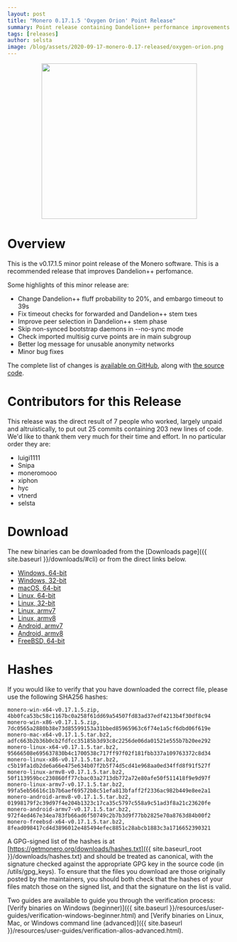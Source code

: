 ```yaml
---
layout: post
title: "Monero 0.17.1.5 'Oxygen Orion' Point Release"
summary: Point release containing Dandelion++ performance improvements
tags: [releases]
author: selsta
image: /blog/assets/2020-09-17-monero-0.17-released/oxygen-orion.png
---
```


<div align="center">
   <img src="{{ page.image }}" width="350px">
 </div>

# Overview

This is the v0.17.1.5 minor point release of the Monero software. This is a recommended release that improves Dandelion++ perfomance.

Some highlights of this minor release are:

- Change Dandelion++ fluff probability to 20%, and embargo timeout to 39s 
- Fix timeout checks for forwarded and Dandelion++ stem txes
- Improve peer selection in Dandelion++ stem phase
- Skip non-synced bootstrap daemons in --no-sync mode
- Check imported multisig curve points are in main subgroup
- Better log message for unusable anonymity networks
- Minor bug fixes

The complete list of changes is [available on GitHub](https://github.com/monero-project/monero/compare/v0.17.1.3...v0.17.1.5), along with [the source code](https://github.com/monero-project/monero/tree/v0.17.1.5).

# Contributors for this Release

This release was the direct result of 7 people who worked, largely unpaid and altruistically, to put out 25 commits containing 203 new lines of code. We'd like to thank them very much for their time and effort. In no particular order they are:

- luigi1111
- Snipa
- moneromooo
- xiphon
- hyc
- vtnerd
- selsta

# Download

The new binaries can be downloaded from the [Downloads page]({{ site.baseurl }}/downloads/#cli) or from the direct links below.

- [Windows, 64-bit](https://downloads.getmonero.org/cli/monero-win-x64-v0.17.1.5.zip)
- [Windows, 32-bit](https://downloads.getmonero.org/cli/monero-win-x86-v0.17.1.5.zip)
- [macOS, 64-bit](https://downloads.getmonero.org/cli/monero-mac-x64-v0.17.1.5.tar.bz2)
- [Linux, 64-bit](https://downloads.getmonero.org/cli/monero-linux-x64-v0.17.1.5.tar.bz2)
- [Linux, 32-bit](https://downloads.getmonero.org/cli/monero-linux-x86-v0.17.1.5.tar.bz2)
- [Linux, armv7](https://downloads.getmonero.org/cli/monero-linux-armv7-v0.17.1.5.tar.bz2)
- [Linux, armv8](https://downloads.getmonero.org/cli/monero-linux-armv8-v0.17.1.5.tar.bz2)
- [Android, armv7](https://downloads.getmonero.org/cli/monero-android-armv7-v0.17.1.5.tar.bz2)
- [Android, armv8](https://downloads.getmonero.org/cli/monero-android-armv8-v0.17.1.5.tar.bz2)
- [FreeBSD, 64-bit](https://downloads.getmonero.org/cli/monero-freebsd-x64-v0.17.1.5.tar.bz2)

# Hashes

If you would like to verify that you have downloaded the correct file, please use the following SHA256 hashes:

```
monero-win-x64-v0.17.1.5.zip, 4bb0fca53bc58c1167bc0a258f61dd69a54507fd83ad37edf4213b4f30df8c94
monero-win-x86-v0.17.1.5.zip, 7dc0565a2880b38e73d85599153a31bbed85965963c6f74e1a5cf6dbd06f619e
monero-mac-x64-v0.17.1.5.tar.bz2, adfc663b2b36b0cb2fdfcc35185b3d93c8c2256de06da01521e555b7b20ee292
monero-linux-x64-v0.17.1.5.tar.bz2, 95666508e695637830b4c1700538c717ff97f02f181fbb337a109763372c8d34
monero-linux-x86-v0.17.1.5.tar.bz2, c5b19fa1db2de6a66e475e634b07f2b5f74d5cd41e968aa0ed34ffd8f91f527f
monero-linux-armv8-v0.17.1.5.tar.bz2, 50f113959bcc230860ff77cbac03a2713db772a72e80afe50f511418f9e9d97f
monero-linux-armv7-v0.17.1.5.tar.bz2, 99fa5eb56616c1b7b6aef69572b8c51efa813bfaff2f2336ac982b449e8ee2a1
monero-android-armv8-v0.17.1.5.tar.bz2, 01998179f2c39d97f4e204b1323c17ca35c5797c558a9c51ad3f8a21c23620fe
monero-android-armv7-v0.17.1.5.tar.bz2, 972f4ed467e34ea783fb66ad6f50749c2b7b3d9f77bb2825e70a8763d84b00f2
monero-freebsd-x64-v0.17.1.5.tar.bz2, 8fead098417cd4d3896012e485494efec8851c28abcb1883c3a1716652390321
```

A GPG-signed list of the hashes is at [https://getmonero.org/downloads/hashes.txt]({{ site.baseurl_root }}/downloads/hashes.txt) and should be treated as canonical, with the signature checked against the appropriate GPG key in the source code (in /utils/gpg_keys). To ensure that the files you download are those originally posted by the maintainers, you should both check that the hashes of your files match those on the signed list, and that the signature on the list is valid.

Two guides are available to guide you through the verification process: [Verify binaries on Windows (beginner)]({{ site.baseurl }}/resources/user-guides/verification-windows-beginner.html) and [Verify binaries on Linux, Mac, or Windows command line (advanced)]({{ site.baseurl }}/resources/user-guides/verification-allos-advanced.html).
